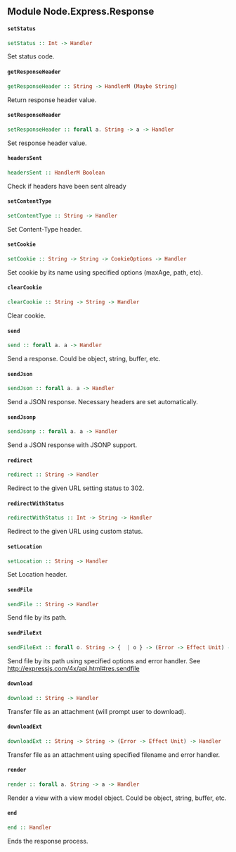 ## Module Node.Express.Response

#### `setStatus`

``` purescript
setStatus :: Int -> Handler
```

Set status code.

#### `getResponseHeader`

``` purescript
getResponseHeader :: String -> HandlerM (Maybe String)
```

Return response header value.

#### `setResponseHeader`

``` purescript
setResponseHeader :: forall a. String -> a -> Handler
```

Set response header value.

#### `headersSent`

``` purescript
headersSent :: HandlerM Boolean
```

Check if headers have been sent already

#### `setContentType`

``` purescript
setContentType :: String -> Handler
```

Set Content-Type header.

#### `setCookie`

``` purescript
setCookie :: String -> String -> CookieOptions -> Handler
```

Set cookie by its name using specified options (maxAge, path, etc).

#### `clearCookie`

``` purescript
clearCookie :: String -> String -> Handler
```

Clear cookie.

#### `send`

``` purescript
send :: forall a. a -> Handler
```

Send a response. Could be object, string, buffer, etc.

#### `sendJson`

``` purescript
sendJson :: forall a. a -> Handler
```

Send a JSON response. Necessary headers are set automatically.

#### `sendJsonp`

``` purescript
sendJsonp :: forall a. a -> Handler
```

Send a JSON response with JSONP support.

#### `redirect`

``` purescript
redirect :: String -> Handler
```

Redirect to the given URL setting status to 302.

#### `redirectWithStatus`

``` purescript
redirectWithStatus :: Int -> String -> Handler
```

Redirect to the given URL using custom status.

#### `setLocation`

``` purescript
setLocation :: String -> Handler
```

Set Location header.

#### `sendFile`

``` purescript
sendFile :: String -> Handler
```

Send file by its path.

#### `sendFileExt`

``` purescript
sendFileExt :: forall o. String -> {  | o } -> (Error -> Effect Unit) -> Handler
```

Send file by its path using specified options and error handler.
See http://expressjs.com/4x/api.html#res.sendfile

#### `download`

``` purescript
download :: String -> Handler
```

Transfer file as an attachment (will prompt user to download).

#### `downloadExt`

``` purescript
downloadExt :: String -> String -> (Error -> Effect Unit) -> Handler
```

Transfer file as an attachment using specified filename and error handler.

#### `render`

``` purescript
render :: forall a. String -> a -> Handler
```

Render a view with a view model object. Could be object, string, buffer, etc.

#### `end`

``` purescript
end :: Handler
```

Ends the response process.


